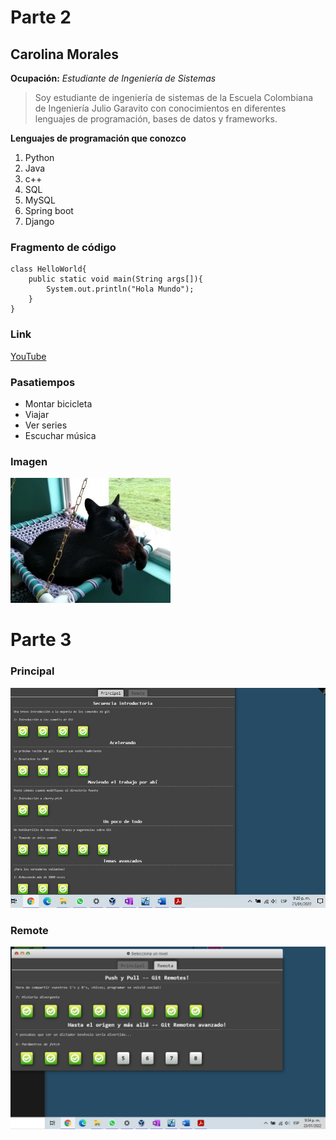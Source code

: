 # Parte 2

## Carolina Morales

**Ocupación:** *Estudiante de Ingeniería de Sistemas*

>Soy estudiante de ingeniería de sistemas de la Escuela Colombiana de Ingeniería Julio Garavito con conocimientos en diferentes lenguajes de programación, bases de datos y frameworks.

**Lenguajes de programación que conozco**

1. Python
2. Java
3. c++
4. SQL
5. MySQL
6. Spring boot
7. Django

### Fragmento de código

```
class HelloWorld{
    public static void main(String args[]){
        System.out.println("Hola Mundo");
    }
}
```

### Link

[YouTube](https://www.youtube.com/)

### Pasatiempos
* Montar bicicleta
* Viajar
* Ver series
* Escuchar música

### Imagen

![Tabata](https://github.com/CarolinaMV/Lab-01/blob/master/Carolina/Tabata.jpg)

# Parte 3

### Principal

![](https://github.com/CarolinaMV/Lab-01/blob/master/Carolina/Principal.png)

### Remote

![](https://github.com/CarolinaMV/Lab-01/blob/master/Carolina/reomote.png)


